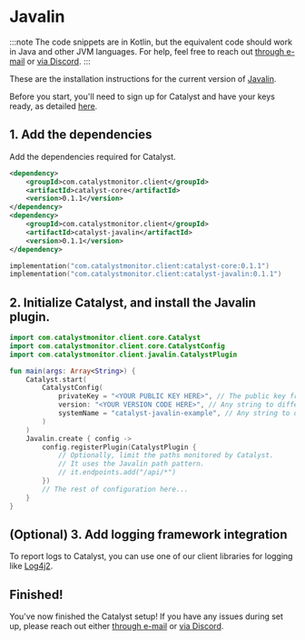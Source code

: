 # Javalin

:::note
The code snippets are in Kotlin, but the equivalent code should work in Java and other JVM languages. For help, feel free to reach out [through e-mail](mailto:bill@privium.xyz) or [via Discord](https://discord.gg/YQZy4SXzmX).
:::

These are the installation instructions for the current version of [Javalin](https://javalin.io/).

Before you start, you'll need to sign up for Catalyst and have your keys ready, as detailed [here](/docs/signup).

## 1. Add the dependencies

Add the dependencies required for Catalyst.

```xml title="Maven"
<dependency>
    <groupId>com.catalystmonitor.client</groupId>
    <artifactId>catalyst-core</artifactId>
    <version>0.1.1</version>
</dependency>
<dependency>
    <groupId>com.catalystmonitor.client</groupId>
    <artifactId>catalyst-javalin</artifactId>
    <version>0.1.1</version>
</dependency>
```

```kotlin title="Gradle (Kotlin)"
implementation("com.catalystmonitor.client:catalyst-core:0.1.1")
implementation("com.catalystmonitor.client:catalyst-javalin:0.1.1")
```

## 2. Initialize Catalyst, and install the Javalin plugin.

```kotlin
import com.catalystmonitor.client.core.Catalyst
import com.catalystmonitor.client.core.CatalystConfig
import com.catalystmonitor.client.javalin.CatalystPlugin

fun main(args: Array<String>) {
    Catalyst.start(
        CatalystConfig(
            privateKey = "<YOUR PUBLIC KEY HERE>", // The public key from the "Settings" page.
            version: "<YOUR VERSION CODE HERE>", // Any string to differentiate different deploys, e.g. Git commit SHA
            systemName = "catalyst-javalin-example", // Any string to differentiate this service.
        )
    )
    Javalin.create { config ->
        config.registerPlugin(CatalystPlugin {
            // Optionally, limit the paths monitored by Catalyst.
            // It uses the Javalin path pattern.
            // it.endpoints.add("/api/*")
        })
        // The rest of configuration here...
    }
}
```

## (Optional) 3. Add logging framework integration

To report logs to Catalyst, you can use one of our client libraries for logging like [Log4j2](./log4j2).

## Finished!

You've now finished the Catalyst setup! If you have any issues during set up, please reach out either [through e-mail](mailto:bill@privium.xyz) or [via Discord](https://discord.gg/YQZy4SXzmX).
